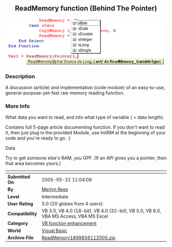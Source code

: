 ﻿<div align="center">

## ReadMemory function \(Behind The Pointer\)

<img src="PIC2005611143272252.gif">
</div>

### Description

A discussion (article) and implementation (code module) of an easy-to-use, general-purpose-yet-fast raw memory reading function.
 
### More Info
 
What data you want to read, and into what type of variable ( = data length).

Contains full 5-page article documenting function. If you don't want to read it, then just plug in the provided Module, use InitRM at the beginning of your code and you're ready to go. :)

Data.

Try to get someone else's RAM, you GPF. (If an API gives you a pointer, then that area becomes yours.)


<span>             |<span>
---                |---
**Submitted On**   |2005-05-22 11:04:08
**By**             |[Merlyn Rees](https://github.com/Planet-Source-Code/PSCIndex/blob/master/ByAuthor/merlyn-rees.md)
**Level**          |Intermediate
**User Rating**    |5.0 (20 globes from 4 users)
**Compatibility**  |VB 3\.0, VB 4\.0 \(16\-bit\), VB 4\.0 \(32\-bit\), VB 5\.0, VB 6\.0, VBA MS Access, VBA MS Excel
**Category**       |[VB function enhancement](https://github.com/Planet-Source-Code/PSCIndex/blob/master/ByCategory/vb-function-enhancement__1-25.md)
**World**          |[Visual Basic](https://github.com/Planet-Source-Code/PSCIndex/blob/master/ByWorld/visual-basic.md)
**Archive File**   |[ReadMemory1899856112005\.zip](https://github.com/Planet-Source-Code/merlyn-rees-readmemory-function-behind-the-pointer__1-61053/archive/master.zip)








